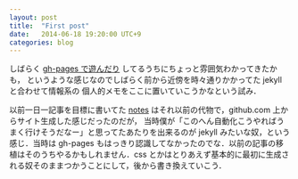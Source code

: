 ```yaml
---
layout: post
title:  "First post"
date:   2014-06-18 19:20:00 UTC+9
categories: blog
---
```


しばらく [gh-pages で遊んだり](https://lesguillemets.github.io/playard-jscsshtml) してるうちにちょっと雰囲気わかってきたかも，
というような感じなのでしばらく前から近傍を時々通りかかってた jekyll と合わせて情報系の 個人的メモをここに置いていこうかなという試み．

以前一日一記事を目標に書いてた [notes](https://lesguillemets.github.io/notes) はそれ以前の代物で，github.com 上からサイト生成した感じだったのだが，
当時僕が「このへん自動化こうやればうまく行けそうだなー」と思ってたあたりを出来るのが jekyll みたいな奴，という感じ．当時は gh-pages もはっきり認識してなかったのでな．以前の記事の移植はそのうちやるかもしれません．css とかはとりあえず基本的に最初に生成される奴そのままつかうことにして，後から書き換えていこう．
